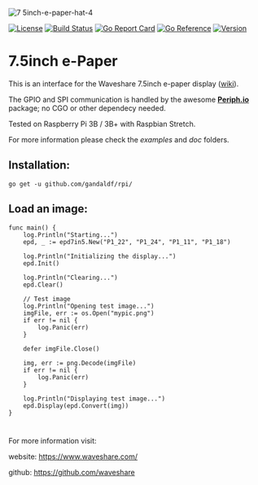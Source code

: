 ![7 5inch-e-paper-hat-4](https://user-images.githubusercontent.com/3932259/58586467-659e0380-825b-11e9-9942-f75c6dd7584f.jpg)

[![License](https://img.shields.io/github/license/mashape/apistatus.svg)](https://github.com/gandaldf/rpi/blob/master/LICENSE)
[![Build Status](https://travis-ci.org/gandaldf/rpi.svg?branch=master)](https://travis-ci.org/gandaldf/rpi)
[![Go Report Card](https://goreportcard.com/badge/github.com/gandaldf/rpi)](https://goreportcard.com/report/github.com/gandaldf/rpi)
[![Go Reference](https://pkg.go.dev/badge/github.com/gandaldf/rpi.svg)](https://pkg.go.dev/github.com/gandaldf/rpi)
[![Version](https://img.shields.io/github/tag/gandaldf/rpi.svg?color=blue&label=version)](https://github.com/gandaldf/rpi/releases)

# 7.5inch e-Paper
This is an interface for the Waveshare 7.5inch e-paper display ([wiki](https://www.waveshare.com/wiki/7.5inch_e-Paper_HAT)).

The GPIO and SPI communication is handled by the awesome **[Periph.io](https://periph.io/)** package; no CGO or other dependecy needed.

Tested on Raspberry Pi 3B / 3B+ with Raspbian Stretch.

For more information please check the _examples_ and _doc_ folders.

## Installation:
```
go get -u github.com/gandaldf/rpi/
```

## Load an image:
```golang
func main() {
	log.Println("Starting...")
	epd, _ := epd7in5.New("P1_22", "P1_24", "P1_11", "P1_18")

	log.Println("Initializing the display...")
	epd.Init()

	log.Println("Clearing...")
	epd.Clear()

	// Test image
	log.Println("Opening test image...")
	imgFile, err := os.Open("mypic.png")
	if err != nil {
		log.Panic(err)
	}

	defer imgFile.Close()

	img, err := png.Decode(imgFile)
	if err != nil {
		log.Panic(err)
	}

	log.Println("Displaying test image...")
	epd.Display(epd.Convert(img))
}
```
#
For more information visit:

website: https://www.waveshare.com/

github: https://github.com/waveshare


